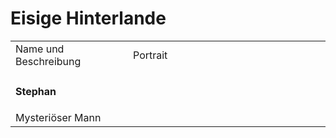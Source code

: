 # Eisige Hinterlande

<table>
<tr><td>Name und Beschreibung</td><td width="300">Portrait</td></tr>
<tr><td><h4>Stephan</h4> Mysteriöser Mann</td><td><img src="stephan.png" alt="" /></td></tr>
</table>